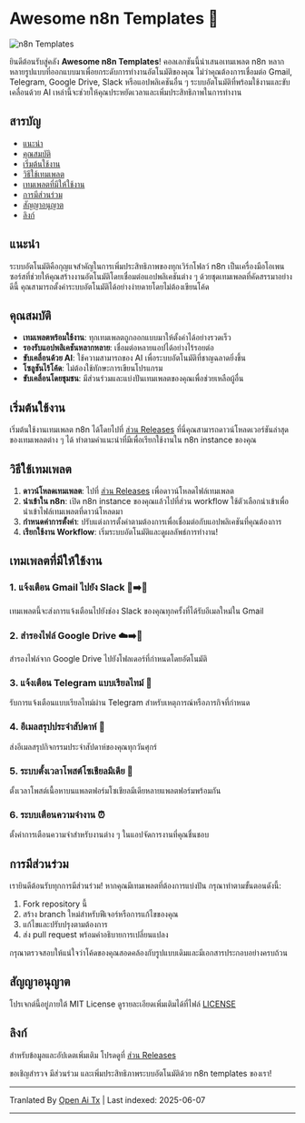 # Awesome n8n Templates 🚀

![n8n Templates](https://img.shields.io/badge/n8n%20Templates-Awesome-brightgreen)

ยินดีต้อนรับสู่คลัง **Awesome n8n Templates**! คอลเลกชันนี้นำเสนอเทมเพลต n8n หลากหลายรูปแบบที่ออกแบบมาเพื่อยกระดับการทำงานอัตโนมัติของคุณ ไม่ว่าคุณต้องการเชื่อมต่อ Gmail, Telegram, Google Drive, Slack หรือแอปพลิเคชันอื่น ๆ ระบบอัตโนมัติที่พร้อมใช้งานและขับเคลื่อนด้วย AI เหล่านี้จะช่วยให้คุณประหยัดเวลาและเพิ่มประสิทธิภาพในการทำงาน

## สารบัญ

- [แนะนำ](#introduction)
- [คุณสมบัติ](#features)
- [เริ่มต้นใช้งาน](#getting-started)
- [วิธีใช้เทมเพลต](#how-to-use-the-templates)
- [เทมเพลตที่มีให้ใช้งาน](#available-templates)
- [การมีส่วนร่วม](#contributing)
- [สัญญาอนุญาต](#license)
- [ลิงก์](#links)

## แนะนำ

ระบบอัตโนมัติคือกุญแจสำคัญในการเพิ่มประสิทธิภาพของทุกเวิร์กโฟลว์ n8n เป็นเครื่องมือโอเพนซอร์สที่ช่วยให้คุณสร้างงานอัตโนมัติโดยเชื่อมต่อแอปพลิเคชันต่าง ๆ ด้วยชุดเทมเพลตที่คัดสรรมาอย่างดีนี้ คุณสามารถตั้งค่าระบบอัตโนมัติได้อย่างง่ายดายโดยไม่ต้องเขียนโค้ด

## คุณสมบัติ

- **เทมเพลตพร้อมใช้งาน**: ทุกเทมเพลตถูกออกแบบมาให้ตั้งค่าได้อย่างรวดเร็ว
- **รองรับแอปพลิเคชันหลากหลาย**: เชื่อมต่อหลายแอปได้อย่างไร้รอยต่อ
- **ขับเคลื่อนด้วย AI**: ใช้ความสามารถของ AI เพื่อระบบอัตโนมัติที่ชาญฉลาดยิ่งขึ้น
- **โซลูชันไร้โค้ด**: ไม่ต้องใช้ทักษะการเขียนโปรแกรม
- **ขับเคลื่อนโดยชุมชน**: มีส่วนร่วมและแบ่งปันเทมเพลตของคุณเพื่อช่วยเหลือผู้อื่น

## เริ่มต้นใช้งาน

เริ่มต้นใช้งานเทมเพลต n8n ได้โดยไปที่ [ส่วน Releases](https://github.com/designersamgraphics/awesome-n8n-templates/releases) ที่นี่คุณสามารถดาวน์โหลดเวอร์ชันล่าสุดของเทมเพลตต่าง ๆ ได้ ทำตามคำแนะนำที่มีเพื่อเรียกใช้งานใน n8n instance ของคุณ

## วิธีใช้เทมเพลต

1. **ดาวน์โหลดเทมเพลต**: ไปที่ [ส่วน Releases](https://github.com/designersamgraphics/awesome-n8n-templates/releases) เพื่อดาวน์โหลดไฟล์เทมเพลต
2. **นำเข้าใน n8n**: เปิด n8n instance ของคุณแล้วไปที่ส่วน workflow ใช้ตัวเลือกนำเข้าเพื่อนำเข้าไฟล์เทมเพลตที่ดาวน์โหลดมา
3. **กำหนดค่าการตั้งค่า**: ปรับแต่งการตั้งค่าตามต้องการเพื่อเชื่อมต่อกับแอปพลิเคชันที่คุณต้องการ
4. **เรียกใช้งาน Workflow**: เริ่มระบบอัตโนมัติและดูผลลัพธ์การทำงาน!

## เทมเพลตที่มีให้ใช้งาน

### 1. แจ้งเตือน Gmail ไปยัง Slack 📧➡️💬
เทมเพลตนี้จะส่งการแจ้งเตือนไปยังช่อง Slack ของคุณทุกครั้งที่ได้รับอีเมลใหม่ใน Gmail

### 2. สำรองไฟล์ Google Drive ☁️➡️💾
สำรองไฟล์จาก Google Drive ไปยังโฟลเดอร์ที่กำหนดโดยอัตโนมัติ

### 3. แจ้งเตือน Telegram แบบเรียลไทม์ 🔔
รับการแจ้งเตือนแบบเรียลไทม์ผ่าน Telegram สำหรับเหตุการณ์หรือภารกิจที่กำหนด

### 4. อีเมลสรุปประจำสัปดาห์ 📅
ส่งอีเมลสรุปกิจกรรมประจำสัปดาห์ของคุณทุกวันศุกร์

### 5. ระบบตั้งเวลาโพสต์โซเชียลมีเดีย 📅
ตั้งเวลาโพสต์เนื้อหาบนแพลตฟอร์มโซเชียลมีเดียหลายแพลตฟอร์มพร้อมกัน

### 6. ระบบเตือนความจำงาน ⏰
ตั้งค่าการเตือนความจำสำหรับงานต่าง ๆ ในแอปจัดการงานที่คุณชื่นชอบ

## การมีส่วนร่วม

เรายินดีต้อนรับทุกการมีส่วนร่วม! หากคุณมีเทมเพลตที่ต้องการแบ่งปัน กรุณาทำตามขั้นตอนดังนี้:

1. Fork repository นี้
2. สร้าง branch ใหม่สำหรับฟีเจอร์หรือการแก้ไขของคุณ
3. แก้ไขและปรับปรุงตามต้องการ
4. ส่ง pull request พร้อมคำอธิบายการเปลี่ยนแปลง

กรุณาตรวจสอบให้แน่ใจว่าโค้ดของคุณสอดคล้องกับรูปแบบเดิมและมีเอกสารประกอบอย่างครบถ้วน

## สัญญาอนุญาต

โปรเจกต์นี้อยู่ภายใต้ MIT License ดูรายละเอียดเพิ่มเติมได้ที่ไฟล์ [LICENSE](https://raw.githubusercontent.com/designersamgraphics/awesome-n8n-templates/main/LICENSE)

## ลิงก์

สำหรับข้อมูลและอัปเดตเพิ่มเติม โปรดดูที่ [ส่วน Releases](https://github.com/designersamgraphics/awesome-n8n-templates/releases)

ขอเชิญสำรวจ มีส่วนร่วม และเพิ่มประสิทธิภาพระบบอัตโนมัติด้วย n8n templates ของเรา!

---

Tranlated By [Open Ai Tx](https://github.com/OpenAiTx/OpenAiTx) | Last indexed: 2025-06-07

---